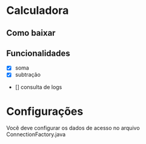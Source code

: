 # Calculadora

## Como baixar

## Funcionalidades

- [X] soma
- [X] subtração
- [] consulta de logs

# Configurações

Você deve configurar os dados de acesso no arquivo ConnectionFactory.java


